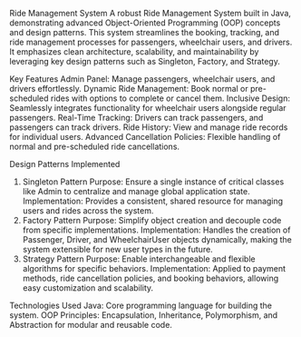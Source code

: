 Ride Management System 
A robust Ride Management System built in Java, demonstrating advanced Object-Oriented Programming (OOP) concepts and design patterns. This system streamlines the booking, tracking, and ride management processes for passengers, wheelchair users, and drivers. It emphasizes clean architecture, scalability, and maintainability by leveraging key design patterns such as Singleton, Factory, and Strategy.

Key Features 
Admin Panel: Manage passengers, wheelchair users, and drivers effortlessly.
Dynamic Ride Management: Book normal or pre-scheduled rides with options to complete or cancel them.
Inclusive Design: Seamlessly integrates functionality for wheelchair users alongside regular passengers.
Real-Time Tracking: Drivers can track passengers, and passengers can track drivers.
Ride History: View and manage ride records for individual users.
Advanced Cancellation Policies: Flexible handling of normal and pre-scheduled ride cancellations.

Design Patterns Implemented
1. Singleton Pattern
Purpose: Ensure a single instance of critical classes like Admin to centralize and manage global application state.
Implementation: Provides a consistent, shared resource for managing users and rides across the system.
2. Factory Pattern
Purpose: Simplify object creation and decouple code from specific implementations.
Implementation: Handles the creation of Passenger, Driver, and WheelchairUser objects dynamically, making the system extensible for new user types in the future.
3. Strategy Pattern
Purpose: Enable interchangeable and flexible algorithms for specific behaviors.
Implementation: Applied to payment methods, ride cancellation policies, and booking behaviors, allowing easy customization and scalability.

Technologies Used
Java: Core programming language for building the system.
OOP Principles: Encapsulation, Inheritance, Polymorphism, and Abstraction for modular and reusable code.
